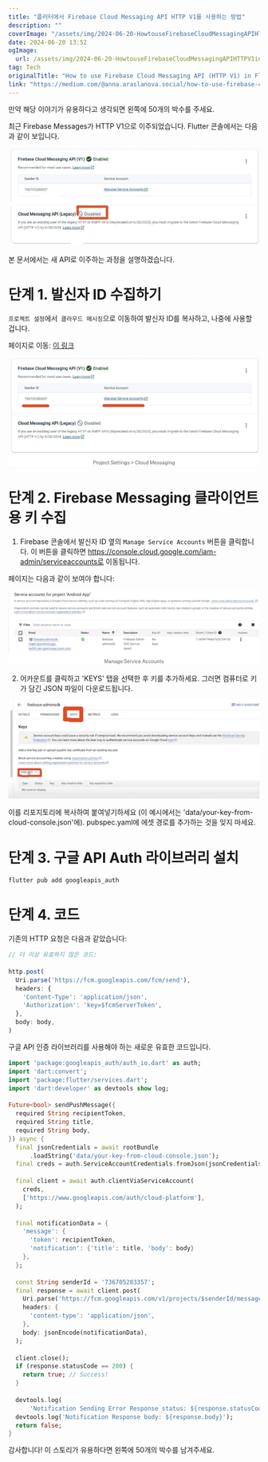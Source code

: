 ```yaml
---
title: "플러터에서 Firebase Cloud Messaging API HTTP V1를 사용하는 방법"
description: ""
coverImage: "/assets/img/2024-06-20-HowtouseFirebaseCloudMessagingAPIHTTPV1inFlutter_0.png"
date: 2024-06-20 13:52
ogImage: 
  url: /assets/img/2024-06-20-HowtouseFirebaseCloudMessagingAPIHTTPV1inFlutter_0.png
tag: Tech
originalTitle: "How to use Firebase Cloud Messaging API (HTTP V1) in Flutter"
link: "https://medium.com/@anna.araslanova.social/how-to-use-firebase-cloud-messaging-api-http-v1-in-flutter-3f23b49d3a51"
---
```



만약 해당 이야기가 유용하다고 생각되면 왼쪽에 50개의 박수를 주세요.

최근 Firebase Messages가 HTTP V1으로 이주되었습니다. Flutter 콘솔에서는 다음과 같이 보입니다.

![image](/assets/img/2024-06-20-HowtouseFirebaseCloudMessagingAPIHTTPV1inFlutter_0.png)

본 문서에서는 새 API로 이주하는 과정을 설명하겠습니다.

<div class="content-ad"></div>

# 단계 1. 발신자 ID 수집하기

`프로젝트 설정`에서` 클라우드 메시징`으로 이동하여 발신자 ID를 복사하고, 나중에 사용할 겁니다.

페이지로 이동: [이 링크](https://console.firebase.google.com/u/0/project/PROJECT_NAME/settings/cloudmessaging)

![이미지](/assets/img/2024-06-20-HowtouseFirebaseCloudMessagingAPIHTTPV1inFlutter_1.png)

<div class="content-ad"></div>

# 단계 2. Firebase Messaging 클라이언트용 키 수집

1. Firebase 콘솔에서 발신자 ID 옆의 `Manage Service Accounts` 버튼을 클릭합니다. 이 버튼을 클릭하면 https://console.cloud.google.com/iam-admin/serviceaccounts로 이동됩니다.

페이지는 다음과 같이 보여야 합니다:

![이미지](/assets/img/2024-06-20-HowtouseFirebaseCloudMessagingAPIHTTPV1inFlutter_2.png)

<div class="content-ad"></div>

2. 어카운트를 클릭하고 'KEYS' 탭을 선택한 후 키를 추가하세요. 그러면 컴퓨터로 키가 담긴 JSON 파일이 다운로드됩니다.

![이미지](/assets/img/2024-06-20-HowtouseFirebaseCloudMessagingAPIHTTPV1inFlutter_3.png)

이를 리포지토리에 복사하여 붙여넣기하세요 (이 예시에서는 'data/your-key-from-cloud-console.json'에). pubspec.yaml에 에셋 경로를 추가하는 것을 잊지 마세요.

# 단계 3. 구글 API Auth 라이브러리 설치

<div class="content-ad"></div>

```js
flutter pub add googleapis_auth
```

# 단계 4. 코드

기존의 HTTP 요청은 다음과 같았습니다:

```js
// 더 이상 유효하지 않은 코드:

http.post(
  Uri.parse('https://fcm.googleapis.com/fcm/send'),
  headers: {
    'Content-Type': 'application/json',
    'Authorization': 'key=$fcmServerToken',
  },
  body: body,
)
```

<div class="content-ad"></div>

구글 API 인증 라이브러리를 사용해야 하는 새로운 유효한 코드입니다.

```dart
import 'package:googleapis_auth/auth_io.dart' as auth;
import 'dart:convert';
import 'package:flutter/services.dart';
import 'dart:developer' as devtools show log;

Future<bool> sendPushMessage({
  required String recipientToken,
  required String title,
  required String body,
}) async {
  final jsonCredentials = await rootBundle
      .loadString('data/your-key-from-cloud-console.json');
  final creds = auth.ServiceAccountCredentials.fromJson(jsonCredentials);
  
  final client = await auth.clientViaServiceAccount(
    creds,
    ['https://www.googleapis.com/auth/cloud-platform'],
  );
  
  final notificationData = {
    'message': {
      'token': recipientToken,
      'notification': {'title': title, 'body': body}
    },
  };
  
  const String senderId = '736705283357';
  final response = await client.post(
    Uri.parse('https://fcm.googleapis.com/v1/projects/$senderId/messages:send'),
    headers: {
      'content-type': 'application/json',
    },
    body: jsonEncode(notificationData),
  );
  
  client.close();
  if (response.statusCode == 200) {
    return true; // Success!
  }

  devtools.log(
      'Notification Sending Error Response status: ${response.statusCode}');
  devtools.log('Notification Response body: ${response.body}');
  return false;
}
```

감사합니다! 이 스토리가 유용하다면 왼쪽에 50개의 박수를 남겨주세요.